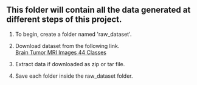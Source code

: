 ## This folder will contain all the data generated at different steps of this project.
  
1. To begin, create a folder named 'raw_dataset'.
2. Download dataset from the following link.  
[Brain Tumor MRI Images 44 Classes](https://www.kaggle.com/datasets/fernando2rad/brain-tumor-mri-images-44c)  

3. Extract data if downloaded as zip or tar file.
4. Save each folder inside the raw_dataset folder.